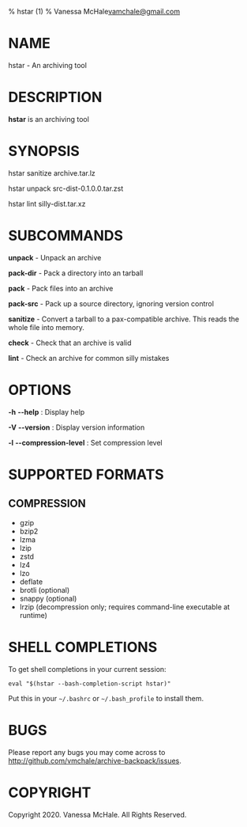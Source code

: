 % hstar (1)
% Vanessa McHale<vamchale@gmail.com>

# NAME

hstar - An archiving tool

# DESCRIPTION

**hstar** is an archiving tool

# SYNOPSIS

  hstar sanitize archive.tar.lz

  hstar unpack src-dist-0.1.0.0.tar.zst

  hstar lint silly-dist.tar.xz

# SUBCOMMANDS

**unpack** - Unpack an archive

**pack-dir** - Pack a directory into an tarball

**pack** - Pack files into an archive

**pack-src** - Pack up a source directory, ignoring version control

**sanitize** - Convert a tarball to a pax-compatible archive. This reads the whole file into memory.

**check** - Check that an archive is valid

**lint** - Check an archive for common silly mistakes

# OPTIONS

**-h** **-\-help**
:   Display help

**-V** **-\-version**
:   Display version information

**-l** **-\-compression-level**
:   Set compression level

# SUPPORTED FORMATS

## COMPRESSION

  - gzip
  - bzip2
  - lzma
  - lzip
  - zstd
  - lz4
  - lzo
  - deflate
  - brotli (optional)
  - snappy (optional)
  - lrzip (decompression only; requires command-line executable at runtime)

# SHELL COMPLETIONS

To get shell completions in your current session:

`eval "$(hstar --bash-completion-script hstar)"`

Put this in your `~/.bashrc` or `~/.bash_profile` to install them.

# BUGS

Please report any bugs you may come across to
http://github.com/vmchale/archive-backpack/issues.

# COPYRIGHT

Copyright 2020. Vanessa McHale. All Rights Reserved.
